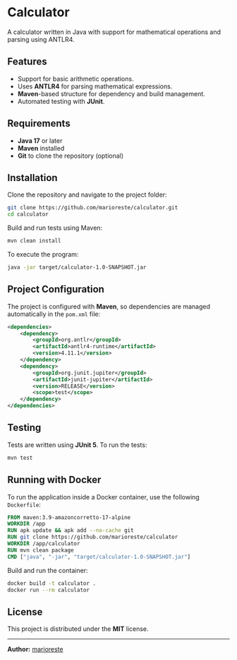 # Calculator

A calculator written in Java with support for mathematical operations and parsing using ANTLR4.

## Features
- Support for basic arithmetic operations.
- Uses **ANTLR4** for parsing mathematical expressions.
- **Maven**-based structure for dependency and build management.
- Automated testing with **JUnit**.

## Requirements
- **Java 17** or later
- **Maven** installed
- **Git** to clone the repository (optional)

## Installation

Clone the repository and navigate to the project folder:
```sh
git clone https://github.com/marioreste/calculator.git
cd calculator
```

Build and run tests using Maven:
```sh
mvn clean install
```

To execute the program:
```sh
java -jar target/calculator-1.0-SNAPSHOT.jar
```

## Project Configuration
The project is configured with **Maven**, so dependencies are managed automatically in the `pom.xml` file:
```xml
<dependencies>
    <dependency>
        <groupId>org.antlr</groupId>
        <artifactId>antlr4-runtime</artifactId>
        <version>4.11.1</version>
    </dependency>
    <dependency>
        <groupId>org.junit.jupiter</groupId>
        <artifactId>junit-jupiter</artifactId>
        <version>RELEASE</version>
        <scope>test</scope>
    </dependency>
</dependencies>
```

## Testing
Tests are written using **JUnit 5**. To run the tests:
```sh
mvn test
```

## Running with Docker
To run the application inside a Docker container, use the following `Dockerfile`:
```dockerfile
FROM maven:3.9-amazoncorretto-17-alpine
WORKDIR /app
RUN apk update && apk add --no-cache git
RUN git clone https://github.com/marioreste/calculator
WORKDIR /app/calculator
RUN mvn clean package
CMD ["java", "-jar", "target/calculator-1.0-SNAPSHOT.jar"]
```
Build and run the container:
```sh
docker build -t calculator .
docker run --rm calculator
```

## License
This project is distributed under the **MIT** license.

---
**Author:** [marioreste](https://github.com/marioreste)

